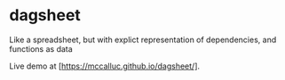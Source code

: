 # dagsheet
Like a spreadsheet, but with explict representation of dependencies, and functions as data

Live demo at [https://mccalluc.github.io/dagsheet/].